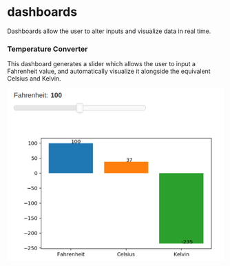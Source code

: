 # dashboards

Dashboards allow the user to alter inputs and visualize data in real time. 

### Temperature Converter 
This dashboard generates a slider which allows the user to input a Fahrenheit value, and automatically visualize it alongside the equivalent Celsius and Kelvin.

![Temperature](https://github.com/nwoodr94/dashboards/blob/master/temp-dashboard-screenshot.png)
